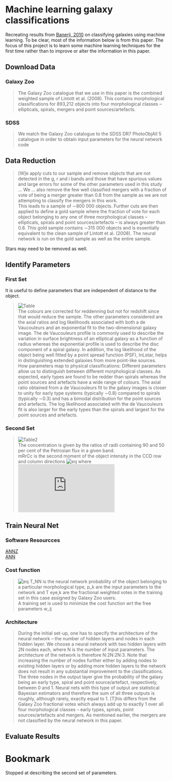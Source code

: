 # Machine learning galaxy classifications
Recreating results from [Banerji, 2010](https://academic.oup.com/mnras/article/406/1/342/1073212) on classifying galaxies using machine learning. To be clear, most of the information below is from this paper. The focus of this project is to learn some machine learning techniques for the first time rather than to improve or alter the information in this paper.
## Download Data
### Galaxy Zoo
> The Galaxy Zoo catalogue that we use in this paper is the combined weighted sample of Lintott et al. (2008). This contains morphological classifications for 893,212 objects into four morphological classes – ellipticals, spirals, mergers and point sources/artefacts.
### SDSS
> We match the Galaxy Zoo catalogue to the SDSS DR7 PhotoObjAll 5 catalogue in order to obtain input parameters for the neural
network code 
## Data Reduction
>[W]e apply cuts to our sample and remove objects that are not detected in the g, r and i bands and those that have spurious values and large errors for some of the other parameters used in this study ... We ... also remove the few well classified mergers with a fraction of vote of being a merger greater than 0.8 from the sample as we are not attempting to classify the mergers in this work.  
> This leads to a sample of ∼800 000 objects. Further cuts are then applied to define a gold sample where the fraction of vote for each object belonging to any one of three morphological classes – ellipticals, spirals and point sources/artefacts – is always greater than 0.8. This gold sample contains ∼315 000 objects and is essentially equivalent to the clean sample of Lintott et al. (2008). The neural network is run on the gold sample as well as the entire sample.  

Stars may need to be removed as well. 
## Identify Parameters
### First Set
It is useful to define parameters that are independent of distance to the object. 
> ![Table](https://i.imgur.com/IV8KSlD.png)  
The colours are corrected for reddenning but not for redshift since that would reduce the sample. 
> The other parameters considered are the axial ratios and log likelihoods associated with both a de Vaucouleurs and an exponential fit to the two-dimensional galaxy image. The de Vaucouleurs profile is commonly used to describe the variation in surface brightness of an elliptical galaxy as a function of radius whereas the exponential profile is used to describe the disc component of a spiral galaxy. In addition, the log likelihood of the object being well fitted by a point spread function (PSF), lnLstar, helps in distinguishing extended galaxies from more point-like sources.
How parameters map to physical classifications:
> Different parameters allow us to distinguish between different morphological classes. As expected, early types are found to be redder than spirals whereas the point sources and artefacts have a wide range of colours. The axial ratio obtained from a de Vaucouleurs fit to the galaxy images is closer to unity for early type systems (typically ∼0.8) compared to spirals (typically ∼0.3) and has a bimodal distribution for the point sources and artefacts. The log likelihood associated with the de Vaucouleurs fit is also larger for the early types than the spirals and largest for the point sources and artefacts.
### Second Set
> ![Table2](https://i.imgur.com/PpDJenG.png)  
   The concentration is given by the ratios of radii containing 90 and 50 per cent of the Petrosian flux in a given band.  
   mRrCc is the second moment of the object intensity in the CCD row and column directions ![eq](https://latex.codecogs.com/gif.latex?\inline&space;mRrCc&space;=&space;\langle&space;y^2\rangle&space;&plus;&space;\langle&space;x^2\rangle) where ![eq](https://latex.codecogs.com/gif.latex?%5Cinline%20%5Clangle%20y%5E2%5Crangle%20%3D%20%5Cfrac%7B%5Csum%20I%28y%2Cx%29w%28y%2Cx%29y%5E2%7D%7B%5Csum%20I%28y%2Cx%29w%28y%2Cx%29%29%7D)
## Train Neural Net 
### Software Resourcces
[ANNZ](https://arxiv.org/abs/astro-ph/0311058)  
[ANN](https://arxiv.org/abs/astro-ph/9503001)
### Cost function
> ![eq](https://latex.codecogs.com/gif.latex?\inline&space;E=\sum_k(T_{NN}(w_{ij},p_k)-T_{eye,k})^2)  
> T_NN is the neural network probability of the object belonging to a particular morphological type, p_k are the input parameters to the network and T eye,k are the fractional weighted votes in the training set in this case assigned by Galaxy Zoo users.  
> A training set is used to minimize the cost function wrt the free parameters w_ij
### Architecture 
> During the initial set-up, one has to specify the architecture of the neural network – the number of hidden layers and nodes in each hidden layer. We choose a neural network with two hidden layers with 2N nodes each, where N is the number of input parameters. The architecture of the network is therefore N:2N:2N:3. Note that increasing the number of nodes further either by adding nodes to existing hidden layers or by adding more hidden layers to the network does not result in any substantial improvement to the classifications.  
> The three nodes in the output layer give the probability of the galaxy being an early type, spiral and point source/artefact, respectively, between 0 and 1. Neural nets with this type of output are statistical Bayesian estimators and therefore the sum of all three outputs is roughly, although rarely, exactly equal to 1. 
> [T]his differs from the Galaxy Zoo fractional votes which always add up to exactly 1 over all four morphological classes – early types, spirals, point sources/artefacts and mergers. As mentioned earlier, the mergers are not classified by the neural network in this paper.
## Evaluate Results
# Bookmark
Stopped at describing the second set of parameters. 
